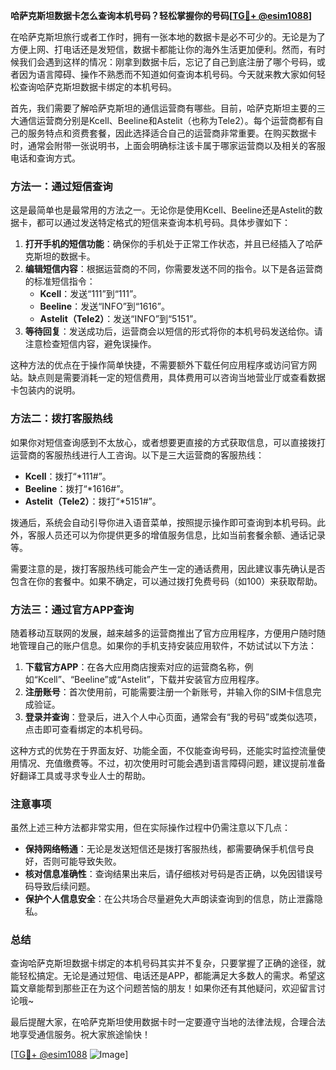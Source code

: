 **哈萨克斯坦数据卡怎么查询本机号码？轻松掌握你的号码[[TG💪+ @esim1088](https://t.me/s/esim1088)]**

在哈萨克斯坦旅行或者工作时，拥有一张本地的数据卡是必不可少的。无论是为了方便上网、打电话还是发短信，数据卡都能让你的海外生活更加便利。然而，有时候我们会遇到这样的情况：刚拿到数据卡后，忘记了自己到底注册了哪个号码，或者因为语言障碍、操作不熟悉而不知道如何查询本机号码。今天就来教大家如何轻松查询哈萨克斯坦数据卡绑定的本机号码。

首先，我们需要了解哈萨克斯坦的通信运营商有哪些。目前，哈萨克斯坦主要的三大通信运营商分别是Kcell、Beeline和Astelit（也称为Tele2）。每个运营商都有自己的服务特点和资费套餐，因此选择适合自己的运营商非常重要。在购买数据卡时，通常会附带一张说明书，上面会明确标注该卡属于哪家运营商以及相关的客服电话和查询方式。

### 方法一：通过短信查询

这是最简单也是最常用的方法之一。无论你是使用Kcell、Beeline还是Astelit的数据卡，都可以通过发送特定格式的短信来查询本机号码。具体步骤如下：

1. **打开手机的短信功能**：确保你的手机处于正常工作状态，并且已经插入了哈萨克斯坦的数据卡。
2. **编辑短信内容**：根据运营商的不同，你需要发送不同的指令。以下是各运营商的标准短信指令：
   - **Kcell**：发送“111”到“111”。
   - **Beeline**：发送“INFO”到“1616”。
   - **Astelit（Tele2）**：发送“INFO”到“5151”。
3. **等待回复**：发送成功后，运营商会以短信的形式将你的本机号码发送给你。请注意检查短信内容，避免误操作。

这种方法的优点在于操作简单快捷，不需要额外下载任何应用程序或访问官方网站。缺点则是需要消耗一定的短信费用，具体费用可以咨询当地营业厅或查看数据卡包装内的说明。

### 方法二：拨打客服热线

如果你对短信查询感到不太放心，或者想要更直接的方式获取信息，可以直接拨打运营商的客服热线进行人工咨询。以下是三大运营商的客服热线：
- **Kcell**：拨打“*111#”。
- **Beeline**：拨打“*1616#”。
- **Astelit（Tele2）**：拨打“*5151#”。

拨通后，系统会自动引导你进入语音菜单，按照提示操作即可查询到本机号码。此外，客服人员还可以为你提供更多的增值服务信息，比如当前套餐余额、通话记录等。

需要注意的是，拨打客服热线可能会产生一定的通话费用，因此建议事先确认是否包含在你的套餐中。如果不确定，可以通过拨打免费号码（如100）来获取帮助。

### 方法三：通过官方APP查询

随着移动互联网的发展，越来越多的运营商推出了官方应用程序，方便用户随时随地管理自己的账户信息。如果你的手机支持安装应用软件，不妨试试以下方法：

1. **下载官方APP**：在各大应用商店搜索对应的运营商名称，例如“Kcell”、“Beeline”或“Astelit”，下载并安装官方应用程序。
2. **注册账号**：首次使用前，可能需要注册一个新账号，并输入你的SIM卡信息完成验证。
3. **登录并查询**：登录后，进入个人中心页面，通常会有“我的号码”或类似选项，点击即可查看绑定的本机号码。

这种方式的优势在于界面友好、功能全面，不仅能查询号码，还能实时监控流量使用情况、充值缴费等。不过，初次使用时可能会遇到语言障碍问题，建议提前准备好翻译工具或寻求专业人士的帮助。

### 注意事项

虽然上述三种方法都非常实用，但在实际操作过程中仍需注意以下几点：

- **保持网络畅通**：无论是发送短信还是拨打客服热线，都需要确保手机信号良好，否则可能导致失败。
- **核对信息准确性**：查询结果出来后，请仔细核对号码是否正确，以免因错误号码导致后续问题。
- **保护个人信息安全**：在公共场合尽量避免大声朗读查询到的信息，防止泄露隐私。

### 总结

查询哈萨克斯坦数据卡绑定的本机号码其实并不复杂，只要掌握了正确的途径，就能轻松搞定。无论是通过短信、电话还是APP，都能满足大多数人的需求。希望这篇文章能帮到那些正在为这个问题苦恼的朋友！如果你还有其他疑问，欢迎留言讨论哦~

最后提醒大家，在哈萨克斯坦使用数据卡时一定要遵守当地的法律法规，合理合法地享受通信服务。祝大家旅途愉快！

[[TG💪+ @esim1088](https://t.me/s/esim1088) ![Image](https://i.postimg.cc/4NQfJmqS/Snipaste-2025-05-13-00-14-12.png)]